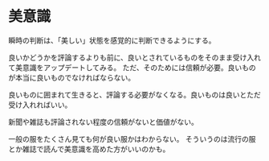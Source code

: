 # 美意識

瞬時の判断は、「美しい」状態を感覚的に判断できるようにする。

良いかどうかを評論するよりも前に、良いとされているものをそのまま受け入れて美意識をアップデートしてみる。
ただ、そのためには信頼が必要。良いものが本当に良いものでなければならない。

良いものに囲まれて生きると、評論する必要がなくなる。良いものは良いとただ受け入れればいい。

新聞や雑誌も評論されない程度の信頼がないと価値がない。

一般の服をたくさん見ても何が良い服かはわからない。
そういうのは流行の服とか雑誌で読んで美意識を高めた方がいいのかも。
